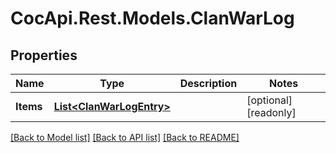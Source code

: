 # CocApi.Rest.Models.ClanWarLog

## Properties

Name | Type | Description | Notes
------------ | ------------- | ------------- | -------------
**Items** | [**List&lt;ClanWarLogEntry&gt;**](ClanWarLogEntry.md) |  | [optional] [readonly] 

[[Back to Model list]](../../README.md#documentation-for-models) [[Back to API list]](../../README.md#documentation-for-api-endpoints) [[Back to README]](../../README.md)


